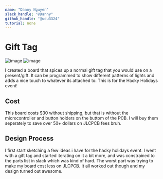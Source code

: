 ```yaml
---
name: "Danny Nguyen"
slack_handle: "@Danny"
github_handle: "@udu3324"
tutorial: none
---
```


# Gift Tag
![image](https://github.com/user-attachments/assets/847f19d5-a112-4327-91ab-6c900be83e96)
![image](https://github.com/user-attachments/assets/2f1879e3-d7cf-4dac-94ea-16daa9bc5766)

I created a board that spices up a normal gift tag that you would use on a present/gift. 
It can be programmed to show different patterns of lights and adds a nice touch to whatever its attached to. This is for the Hacky Holidays event!

## Cost
This board costs $30 without shipping, but that is without the microcontroller and button holders on the buttom of the PCB. I will buy them seperately to save over 50+ dollars on JLCPCB fees bruh.

## Design Process
I first start sketching a few ideas i have for the hacky holidays event. I went with a gift tag and started iterating on it a bit more, and was constrained to the parts list in slack which was kind of hard. The worst part was trying to make my board cost less on JLCPCB. It all worked out though and my design turned out awesome. 
